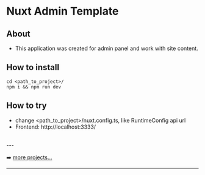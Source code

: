# Nuxt Admin Template

## About
* This application was created for admin panel and work with site content.

## How to install

    cd <path_to_project>/
    npm i && npm run dev

## How to try
  * change <path_to_project>/nuxt.config.ts, like RuntimeConfig api url
  * Frontend: http://localhost:3333/
<br />
---

➡️ [more projects...](https://github.com/olegtemek)

---
